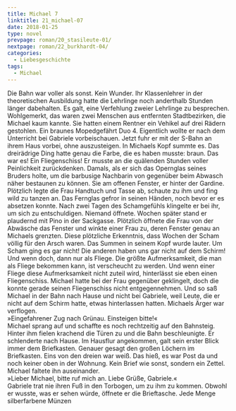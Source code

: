 ```yaml
---
title: Michael 7
linktitle: 21_michael-07
date: 2018-01-25
type: novel
prevpage: roman/20_stasileute-01/
nextpage: roman/22_burkhardt-04/
categories:
  - Liebesgeschichte
tags:
  - Michael
---
```


Die Bahn war voller als sonst. Kein Wunder. Ihr Klassenlehrer in der theoretischen Ausbildung hatte die Lehrlinge noch anderthalb Stunden länger dabehalten. Es galt, eine Verfehlung zweier Lehrlinge zu besprechen. Wohlgemerkt, das waren zwei Menschen aus entfernten Stadtbezirken, die Michael kaum kannte. Sie hatten einem Rentner ein Vehikel auf drei Rädern gestohlen. Ein braunes Mopedgefährt Duo 4. Eigentlich wollte er nach dem Unterricht bei Gabriele vorbeischauen. Jetzt fuhr er mit der S-Bahn an ihrem Haus vorbei, ohne auszusteigen. In Michaels Kopf summte es. Das dreirädrige Ding hatte genau die Farbe, die es haben musste: braun. Das war es! Ein Fliegenschiss! Er musste an die quälenden Stunden voller Peinlichkeit zurückdenken. Damals, als er sich das Opernglas seines Bruders holte, um die barbusige Nachbarin von gegenüber beim Abwasch näher bestaunen zu können. Sie am offenen Fenster, er hinter der Gardine. Plötzlich legte die Frau Handtuch und Tasse ab, schaute zu ihm und fing wild zu tanzen an. Das Fernglas gefror in seinen Händen, noch bevor er es absetzen konnte. Nach zwei Tagen des Schamgefühls klingelte er bei ihr, um sich zu entschuldigen. Niemand öffnete. Wochen später stand er plaudernd mit Pino in der Sackgasse. Plötzlich öffnete die Frau von der Abwäsche das Fenster und winkte einer Frau zu, deren Fenster genau an Michaels grenzten. Diese plötzliche Erkenntnis, dass Wochen der Scham völlig für den Arsch waren. Das Summen in seinem Kopf wurde lauter. Um Scham ging es gar nicht! Die anderen haben uns gar nicht auf dem Schirm! Und wenn doch, dann nur als Fliege. Die größte Aufmerksamkeit, die man als Fliege bekommen kann, ist verscheucht zu werden. Und wenn einer Fliege diese Aufmerksamkeit nicht zuteil wird, hinterlässt sie eben einen Fliegenschiss. Michael hatte bei der Frau gegenüber geklingelt, doch die konnte gerade seinen Fliegenschiss nicht entgegennehmen. Und so saß Michael in der Bahn nach Hause und nicht bei Gabriele, weil Leute, die er nicht auf dem Schirm hatte, etwas hinterlassen hatten. Michaels Ärger war verflogen.   
»Eingefahrener Zug nach Grünau. Einsteigen bitte!«   
Michael sprang auf und schaffte es noch rechtzeitig auf den Bahnsteig. Hinter ihm fielen krachend die Türen zu und die Bahn beschleunigte. Er schlenderte nach Hause. Im Hausflur angekommen, galt sein erster Blick immer dem Briefkasten. Genauer gesagt den großen Löchern im Briefkasten. Eins von den dreien war weiß. Das hieß, es war Post da und noch keiner oben in der Wohnung. Kein Brief wie sonst, sondern ein Zettel. Michael faltete ihn auseinander.   
»Lieber Michael, bitte ruf mich an. Liebe Grüße, Gabriele.«   
Gabriele trat nie ihren Fuß in den Torbogen, um zu ihm zu kommen. Obwohl er wusste, was er sehen würde, öffnete er die Brieftasche. Jede Menge silberfarbene Münzen